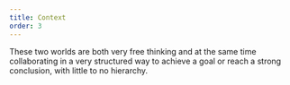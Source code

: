 ```yaml
---
title: Context
order: 3
---
```


These two worlds are both very free thinking and at the same time collaborating in a very structured way to achieve a goal or reach a strong conclusion, with little to no hierarchy.

